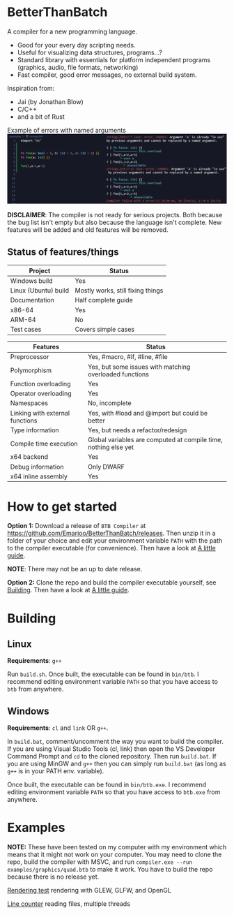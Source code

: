 # BetterThanBatch
A compiler for a new programming language.

- Good for your every day scripting needs.
- Useful for visualizing data structures, programs...?
- Standard library with essentials for platform independent programs (graphics, audio, file formats, networking)
- Fast compiler, good error messages, no external build system.

Inspiration from:
- Jai (by Jonathan Blow)
- C/C++
- and a bit of Rust

Example of errors with named arguments
![](/docs/img/err-named-arg.png)

**DISCLAIMER**: The compiler is not ready for serious projects. Both because the bug list isn't empty but also because the language isn't complete. New features will be added and old features will be removed.

## Status of features/things
|Project|Status|
|-|-|
|Windows build|Yes|
|Linux (Ubuntu) build|Mostly works, still fixing things|
|Documentation|Half complete guide|
|x86-64|Yes|
|ARM-64|No|
|Test cases|Covers simple cases|

|Features|Status|
|-|-|
|Preprocessor|Yes, #macro, #if, #line, #file|
|Polymorphism|Yes, but some issues with matching overloaded functions|
|Function overloading|Yes|
|Operator overloading|Yes|
|Namespaces|No, incomplete|
|Linking with external functions|Yes, with #load and @import but could be better|
|Type information|Yes, but needs a refactor/redesign|
|Compile time execution|Global variables are computed at compile time, nothing else yet|
|x64 backend|Yes|
|Debug information|Only DWARF|
|x64 inline assembly|Yes|

# How to get started
**Option 1:** Download a release of `BTB Compiler` at https://github.com/Emarioo/BetterThanBatch/releases. Then unzip it in a folder of your choice and edit your environment variable `PATH` with the path to the compiler executable (for convenience). Then have a look at [A little guide](/docs/guide/00-Introduction.md).

**NOTE**: There may not be an up to date release.

**Option 2:** Clone the repo and build the compiler executable yourself, see [Building](#building). Then have a look at [A little guide](/docs/guide/00-Introduction.md).

# Building

## Linux
**Requirements**: `g++`

Run `build.sh`. Once built, the executable can be found in `bin/btb`. I recommend editing environment variable `PATH` so that you have access to `btb` from anywhere.

## Windows
**Requirements**: `cl` and `link` OR `g++`.

In `build.bat`, comment/uncomment the way you want to build the compiler.
If you are using Visual Studio Tools (cl, link) then open the VS Developer Command Prompt and `cd` to the cloned repository. Then run `build.bat`.
If you are using MinGW and `g++` then you can simply run `build.bat` (as long as `g++` is in your PATH env. variable).

Once built, the executable can be found in `bin/btb.exe`. I recommend editing environment variable `PATH` so that you have access to `btb.exe` from anywhere.

# Examples
**NOTE:** These have been tested on my computer with my environment which means that it might not work on your computer. You may need to clone the repo, build the compiler with MSVC, and run `compiler.exe --run examples/graphics/quad.btb` to make it work. You have to build the repo because there is no release yet.

[Rendering test](/examples/graphics/quad.btb) rendering with GLEW, GLFW, and OpenGL

[Line counter](/examples/linecounter.btb) reading files, multiple threads

<!-- incomplete [Binary viewer](/examples/binary_viewer/main.btb) parsing/reading binary files, lexing -->


